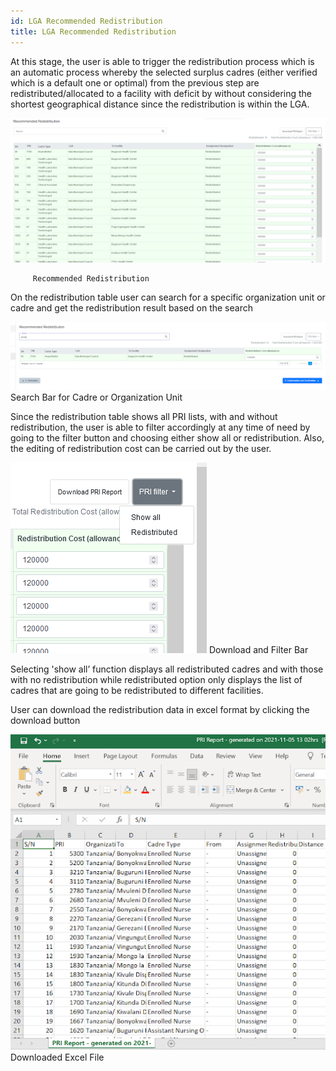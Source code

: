 ```yaml
---
id: LGA Recommended Redistribution
title: LGA Recommended Redistribution
---
```

At this stage, the user is able to trigger the redistribution process which is an automatic process whereby the selected surplus cadres (either verified which is a default one or optimal) from the previous step are redistributed/allocated to a facility with deficit by without considering the shortest geographical distance since the redistribution is within the LGA.

![img alt](/img/LGA_Rec_Red1.png)

         Recommended Redistribution

On the redistribution table user can search for a specific organization unit or cadre and get the redistribution result based on the search

![img alt](/img/LGA_Rec_Red2.png)
         Search Bar for Cadre or Organization Unit

Since the redistribution table shows all PRI lists, with and without redistribution, the user is able to filter accordingly at any time of need by going to the filter button and choosing either show all or redistribution. Also, the editing of redistribution cost can be carried out by the user.

![img alt](/img/LGA_Rec_Red3.png)
         Download and Filter Bar

Selecting 'show all’ function displays all redistributed cadres and with those with no redistribution while redistributed option only displays the list of cadres that are going to be redistributed to different facilities.

User can download the redistribution data in excel format by clicking the download button

![img alt](/img/LGA_Rec_Red4.png)
         Downloaded Excel File
